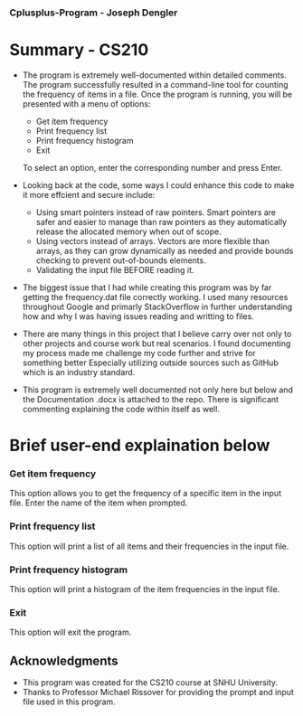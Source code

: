### Cplusplus-Program - Joseph Dengler
# Summary - CS210

- The program is extremely well-documented within detailed comments. 
  The program successfully resulted in a command-line tool for counting the frequency of items in a file.
  Once the program is running, you will be presented with a menu of options:
    * Get item frequency
    * Print frequency list
    * Print frequency histogram
    * Exit
    
  To select an option, enter the corresponding number and press Enter.

 - Looking back at the code, some ways I could enhance this code to make it more effcient and secure include:
    * Using smart pointers instead of raw pointers. Smart pointers are safer and easier to manage 
      than raw pointers as they automatically release the allocated memory when out of scope.
    * Using vectors instead of arrays. Vectors are more flexible than arrays, as they can grow dynamically as
      needed and provide bounds checking to prevent out-of-bounds elements.
    * Validating the input file BEFORE reading it.
    
 - The biggest issue that I had while creating this program was by far getting the frequency.dat file correctly
   working. I used many resources throughout Google and primarly StackOverflow in further understanding how and
   why I was having issues reading and writting to files.
  
 - There are many things in this project that I believe carry over not only to other projects and course work but
   real scenarios. I found documenting my process made me challenge my code further and strive for something better
   Especially utilizing outside sources such as GitHub which is an industry standard.
   
 - This program is extremely well documented not only here but below and the Documentation .docx is attached to the repo.
   There is significant commenting explaining the code within itself as well.
   
# Brief user-end explaination below

### Get item frequency
This option allows you to get the frequency of a specific item in the input file. Enter the name of the item when prompted.

### Print frequency list
This option will print a list of all items and their frequencies in the input file.

### Print frequency histogram
This option will print a histogram of the item frequencies in the input file.

### Exit
This option will exit the program.

## Acknowledgments
- This program was created for the CS210 course at SNHU University.
- Thanks to Professor Michael Rissover for providing the prompt and input file used in this program.
